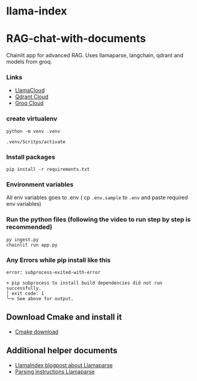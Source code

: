 
# llama-index

# RAG-chat-with-documents
Chainlit app for advanced RAG. Uses llamaparse, langchain, qdrant and models from groq.



### Links 
- [LlamaCloud](https://cloud.llamaindex.ai/)
- [Qdrant Cloud](https://cloud.qdrant.io/)
- [Groq Cloud](https://console.groq.com/)

### create virtualenv
```
python -m venv .venv
```
```
.venv/Scritps/activate
```

### Install packages
```
pip install -r requirements.txt
```

### Environment variables
All env variables goes to .env ( cp `.env.sample` to `.env` and paste required env variables)

### Run the python files (following the video to run step by step is recommended)
```
py ingest.py
chainlit run app.py
```

### Any Errors while pip install like this
```
error: subprocess-exited-with-error

× pip subprocess to install build dependencies did not run successfully.
│ exit code: 1
╰─> See above for output.
```
## Download Cmake and install it
- [Cmake download](https://cmake.org/download/)

## Additional helper documents
- [LlamaIndex blogpost about Llamaparse](https://www.llamaindex.ai/blog/launching-the-first-genai-native-document-parsing-platform)
- [Parsing instructions Llamaparse](https://colab.research.google.com/drive/1dO2cwDCXjj9pS9yQDZ2vjg-0b5sRXQYo#scrollTo=dEX7Mv9V0UvM)

